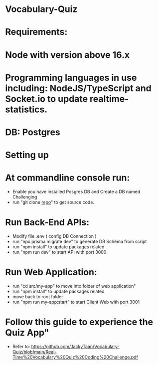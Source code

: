 # Vocabulary-Quiz
# Requirements:
# Node with version above 16.x
# Programming languages in use including: NodeJS/TypeScript and Socket.io to update realtime-statistics. 
# DB: Postgres

# Setting up
# At commandline console run:
- Enable you have installed Posgres DB and Create a DB named Challenging
- run "git clone [repo](https://github.com/JackyTaan/Vocabulary-Quiz.git)" to get source code.

# Run Back-End APIs: 
- Modify file .env ( config DB Connection )
- run "npx prisma migrate dev" to generate DB Schema from script
- run "npm install" to update packages related
- run "npm run dev" to start API with port 3000

# Run Web Application:
- run "cd src/my-app" to move into folder of web application"
- run "npm install" to update packages related
- move back to root folder
- run "npm run my-app:start" to start Client Web with port 3001

# Follow this guide to experience the Quiz App"
- Refer to: https://github.com/JackyTaan/Vocabulary-Quiz/blob/main/Real-Time%20Vocabulary%20Quiz%20Coding%20Challenge.pdf

